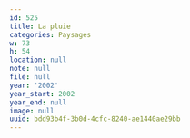 ```yaml
---
id: 525
title: La pluie
categories: Paysages
w: 73
h: 54
location: null
note: null
file: null
year: '2002'
year_start: 2002
year_end: null
image: null
uuid: bdd93b4f-3b0d-4cfc-8240-ae1440ae29bb
---
```


